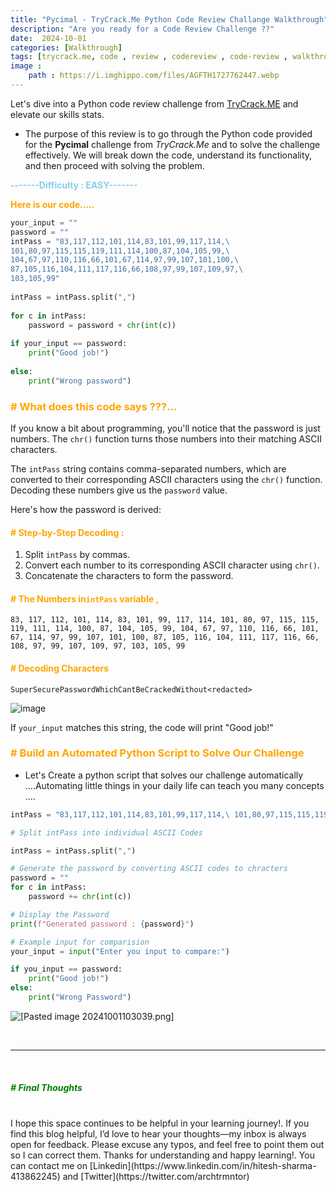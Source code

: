 ```yaml
---
title: "Pycimal - TryCrack.Me Python Code Review Challange Walkthrough"
description: "Are you ready for a Code Review Challenge ??"
date:  2024-10-01
categories: [Walkthrough]
tags: [trycrack.me, code , review , codereview , code-review , walkthrough , pycimal , python code review , Pycimal] 
image :
    path : https://i.imghippo.com/files/AGFTH1727762447.webp
---
```



Let's dive into a Python code review challenge from [TryCrack.ME](https://trycrack.me/) and elevate our skills stats.

- The purpose of this review is to go through the Python code provided for the **Pycimal** challenge from _TryCrack.Me_ and to solve the challenge effectively. We will break down the code, understand its functionality, and then proceed with solving the problem.

<span style="color: Skyblue;"><b>-------**Difficulty : EASY**-------</b></span>

<span style="color: Orange;"><b>Here is our code.....</b></span>

```python
your_input = ""
password = ""
intPass = "83,117,112,101,114,83,101,99,117,114,\
101,80,97,115,115,119,111,114,100,87,104,105,99,\
104,67,97,110,116,66,101,67,114,97,99,107,101,100,\
87,105,116,104,111,117,116,66,108,97,99,107,109,97,\
103,105,99"
 
intPass = intPass.split(",")
 
for c in intPass:
    password = password + chr(int(c))
    
if your_input == password:
    print("Good job!")
    
else:
    print("Wrong password")
```

### <span style="color: orange;"><b># What does this code says ???...</b></span>

If you know a bit about programming, you'll notice that the password is just numbers. The `chr()` function turns those numbers into their matching ASCII characters.

The `intPass` string contains comma-separated numbers, which are converted to their corresponding ASCII characters using the `chr()` function. Decoding these numbers give us the `password` value.

Here's how the password is derived:
####  <span style="color: orange;"># Step-by-Step Decoding :</span>

1. Split `intPass` by commas.
2. Convert each number to its corresponding ASCII character using `chr()`.
3. Concatenate the characters to form the password.

#### <span style="color: orange;"># The Numbers in`intPass` variable ,</span>

```
83, 117, 112, 101, 114, 83, 101, 99, 117, 114, 101, 80, 97, 115, 115, 119, 111, 114, 100, 87, 104, 105, 99, 104, 67, 97, 110, 116, 66, 101, 67, 114, 97, 99, 107, 101, 100, 87, 105, 116, 104, 111, 117, 116, 66, 108, 97, 99, 107, 109, 97, 103, 105, 99
```

#### <span style="color: orange;"># Decoding  Characters</span> 

```
SuperSecurePasswordWhichCantBeCrackedWithout<redacted>
```
![image](https://i.imghippo.com/files/nAtIQ1727762919.png)

If `your_input` matches this string, the code will print "Good job!"


### <span style="color: orange;"># Build an Automated Python Script to Solve Our Challenge</span>

- Let's Create a python script that solves our challenge automatically ....Automating little things in your daily life can teach you many concepts ....


```python
intPass = "83,117,112,101,114,83,101,99,117,114,\ 101,80,97,115,115,119,111,114,100,87,104,105,99,\ 104,67,97,110,116,66,101,67,114,97,99,107,101,100,\ 87,105,116,104,111,117,116,66,108,97,99,107,109,97,\ 103,105,99"

# Split intPass into individual ASCII Codes 

intPass = intPass.split(",")

# Generate the password by converting ASCII codes to chracters 
password = ""
for c in intPass:
	password += chr(int(c))

# Display the Password 
print(f"Generated password : {password}")

# Example input for comparision
your_input = input("Enter you input to compare:")

if you_input == password:
	print("Good job!")
else:
	print("Wrong Password")
```


![[Pasted image 20241001103039.png]](https://i.imghippo.com/files/lidQy1727762920.png)

<span style="color: WHITE;">**CODE REVIEW STATS = 1**</span>
<br>

-------------------------------

<br>

##### <span style="color: Green;"><b># Final Thoughts</b></span>
<br>
I hope this space continues to be helpful in your learning journey!. If you find this blog helpful, I’d love to hear your thoughts—my inbox is always open for feedback. Please excuse any typos, and feel free to point them out so I can correct them. Thanks for understanding and happy learning!. You can contact me on
[Linkedin](https://www.linkedin.com/in/hitesh-sharma-413862245) and [Twitter](https://twitter.com/archtrmntor)